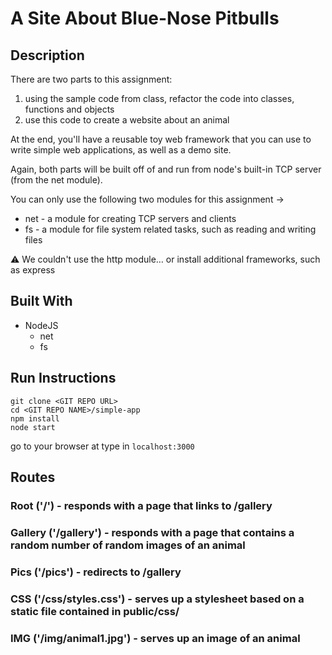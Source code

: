 
# A Site About Blue-Nose Pitbulls

## Description

There are two parts to this assignment:

1. using the sample code from class, refactor the code into classes, functions and objects
2. use this code to create a website about an animal

At the end, you'll have a reusable toy web framework that you can use to write simple web applications, as well as a demo site.

Again, both parts will be built off of and run from node's built-in TCP server (from the net module).

You can only use the following two modules for this assignment →

* net - a module for creating TCP servers and clients
* fs - a module for file system related tasks, such as reading and writing files

⚠️ We couldn't use the http module… or install additional frameworks, such as express

## Built With

* NodeJS
    * net
    * fs

## Run Instructions

```
git clone <GIT REPO URL>
cd <GIT REPO NAME>/simple-app
npm install
node start
```

go to your browser at type in `localhost:3000`

## Routes

### Root ('/') - responds with a page that links to /gallery

### Gallery ('/gallery') - responds with a page that contains a random number of random images of an animal

### Pics ('/pics') - redirects to /gallery

### CSS ('/css/styles.css') - serves up a stylesheet based on a static file contained in public/css/

### IMG ('/img/animal1.jpg') - serves up an image of an animal